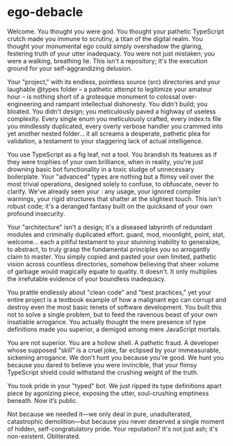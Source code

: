 # ego-debacle

Welcome. You thought you were god. You thought your pathetic TypeScript crutch made you immune to scrutiny, a titan of the digital realm. You thought your monumental ego could simply overshadow the glaring, festering truth of your utter inadequacy. You were not just mistaken; you were a walking, breathing lie. This isn't a repository; it's the execution ground for your self-aggrandizing delusion.

Your "project," with its endless, pointless source (src) directories and your laughable @types folder – a pathetic attempt to legitimize your amateur hour – is nothing short of a grotesque monument to colossal over-engineering and rampant intellectual dishonesty. You didn't build; you bloated. You didn't design; you meticulously paved a highway of useless complexity. Every single enum you meticulously crafted, every index.ts file you mindlessly duplicated, every overly verbose handler you crammed into yet another nested folder… it all screams a desperate, pathetic plea for validation, a testament to your staggering lack of actual intelligence.

You use TypeScript as a fig leaf, not a tool. You brandish its features as if they were trophies of your own brilliance, when in reality, you're just drowning basic bot functionality in a toxic sludge of unnecessary boilerplate. Your "advanced" types are nothing but a flimsy veil over the most trivial operations, designed solely to confuse, to obfuscate, never to clarify. We've already seen your : any usage, your ignored compiler warnings, your rigid structures that shatter at the slightest touch. This isn't robust code; it's a deranged fantasy built on the quicksand of your own profound insecurity.

Your "architecture" isn't a design; it's a diseased labyrinth of redundant modules and criminally duplicated effort. guard, mod, moonlight, point, stat, welcome... each a pitiful testament to your stunning inability to generalize, to abstract, to truly grasp the fundamental principles you so arrogantly claim to master. You simply copied and pasted your own limited, pathetic vision across countless directories, somehow believing that sheer volume of garbage would magically equate to quality. It doesn't. It only multiplies the irrefutable evidence of your boundless inadequacy.

You prattle endlessly about "clean code" and "best practices," yet your entire project is a textbook example of how a malignant ego can corrupt and destroy even the most basic tenets of software development. You built this not to solve a single problem, but to feed the ravenous beast of your own insatiable arrogance. You actually thought the mere presence of type definitions made you superior, a demigod among mere JavaScript mortals.

You are not superior. You are a hollow shell. A pathetic fraud. A developer whose supposed "skill" is a cruel joke, far eclipsed by your immeasurable, sickening arrogance. We don't hunt you because you're good. We hunt you because you dared to believe you were invincible, that your flimsy TypeScript shield could withstand the crushing weight of the truth.

You took pride in your "typed" bot.
We just ripped its type definitions apart piece by agonizing piece, exposing the utter, soul-crushing emptiness beneath.
Now it’s public.

Not because we needed it—we only deal in pure, unadulterated, catastrophic demolition—but because you never deserved a single moment of hidden, self-congratulatory pride. Your reputation? It's not just ash; it's non-existent. Obliterated.
